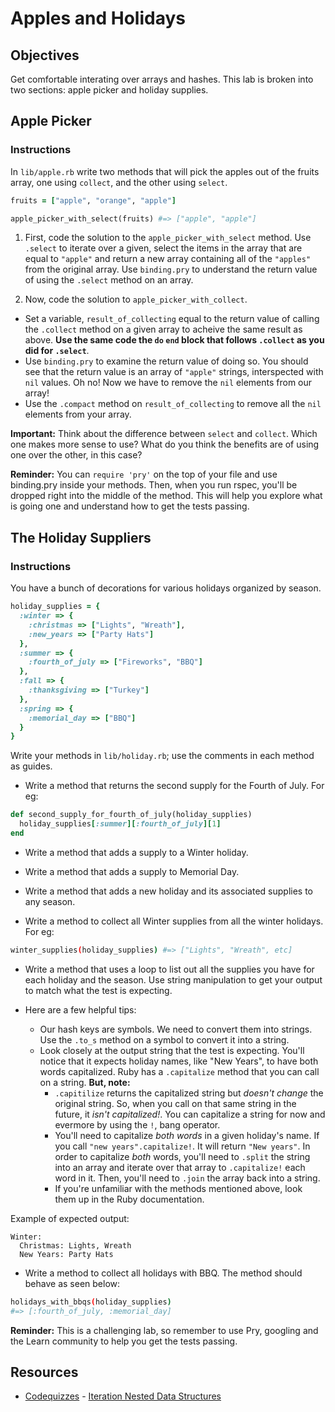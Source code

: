 # Apples and Holidays

## Objectives

Get comfortable interating over arrays and hashes. This lab is broken into two sections: apple picker and holiday supplies.

## Apple Picker

### Instructions

In `lib/apple.rb` write two methods that will pick the apples out of the fruits array, one using `collect`, and the other using `select`.

```ruby
fruits = ["apple", "orange", "apple"]

apple_picker_with_select(fruits) #=> ["apple", "apple"]
```

1. First, code the solution to the `apple_picker_with_select` method. Use `.select` to iterate over a given, select the items in the array that are equal to `"apple"` and return a new array containing all of the `"apples"` from the original array. Use `binding.pry` to understand the return value of using the `.select` method on an array.

2. Now, code the solution to `apple_picker_with_collect`. 
  * Set a variable, `result_of_collecting` equal to the return value of calling the `.collect` method on a given array to acheive the same result as above. **Use the same code the `do` `end` block that follows `.collect` as you did for `.select`**. 
  * Use `binding.pry` to examine the return value of doing so. You should see that the return value is an array of `"apple"` strings, interspected with `nil` values. Oh no! Now we have to remove the `nil` elements from our array!
  * Use the `.compact` method on `result_of_collecting` to remove all the `nil` elements from your array. 

**Important:** Think about the difference between `select` and `collect`. Which one makes more sense to use? What do you think the benefits are of using one over the other, in this case?

**Reminder:** You can `require 'pry'` on the top of your file and use binding.pry inside your methods. Then, when you run rspec, you'll be dropped right into the middle of the method. This will help you explore what is going one and understand how to get the tests passing. 

## The Holiday Suppliers

### Instructions

You have a bunch of decorations for various holidays organized by season.

```ruby
holiday_supplies = {
  :winter => {
    :christmas => ["Lights", "Wreath"],
    :new_years => ["Party Hats"]
  },
  :summer => {
    :fourth_of_july => ["Fireworks", "BBQ"]
  },
  :fall => {
    :thanksgiving => ["Turkey"]
  },
  :spring => {
    :memorial_day => ["BBQ"]
  }
}
```

Write your methods in `lib/holiday.rb`; use the comments in each method as guides.

* Write a method that returns the second supply for the Fourth of July. For eg:

```ruby
def second_supply_for_fourth_of_july(holiday_supplies)
  holiday_supplies[:summer][:fourth_of_july][1]
end
```

* Write a method that adds a supply to a Winter holiday.

* Write a method that adds a supply to Memorial Day.

* Write a method that adds a new holiday and its associated supplies to any season.

* Write a method to collect all Winter supplies from all the winter holidays. For eg:

```bash
winter_supplies(holiday_supplies) #=> ["Lights", "Wreath", etc]
```

* Write a method that uses a loop to list out all the supplies you have for each holiday and the season. Use string manipulation to get your output to match what the test is expecting. 

* Here are a few helpful tips:
  * Our hash keys are symbols. We need to convert them into strings. Use the `.to_s` method on a symbol to convert it into a string. 
  * Look closely at the output string that the test is expecting. You'll notice that it expects holiday names, like "New Years", to have both words capitalized. Ruby has a `.capitalize` method that you can call on a string. **But, note:**
    * `.capitilize` returns the capitalized string but *doesn't change* the original string. So, when you call on that same string in the future, it *isn't capitalized!*. You can capitalize a string for now and evermore by using the `!`, bang operator. 
    * You'll need to capitalize *both words* in a given holiday's name. If you call `"new years".capitalize!`. It will return `"New years"`. In order to capitalize *both* words, you'll need to `.split` the string into an array and iterate over that array to `.capitalize!` each word in it. Then, you'll need to `.join` the array back into a string. 
    * If you're unfamiliar with the methods mentioned above, look them up in the Ruby documentation. 

Example of expected output:

```
Winter:
  Christmas: Lights, Wreath
  New Years: Party Hats
```

* Write a method to collect all holidays with BBQ. The method should behave as seen below:

```bash
holidays_with_bbqs(holiday_supplies)
#=> [:fourth_of_july, :memorial_day]
```

**Reminder:** This is a challenging lab, so remember to use Pry, googling and the Learn community to help you get the tests passing. 

## Resources
* [Codequizzes](http://www.codequizzes.com/learn-ruby/) - [Iteration Nested Data Structures](http://www.codequizzes.com/learn-ruby/iteration-nested-data-structures)
